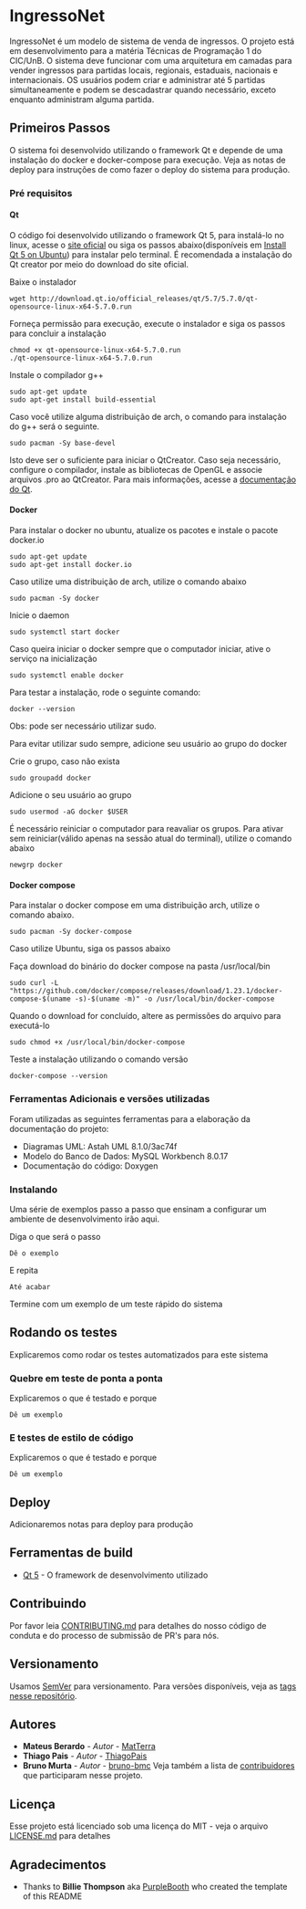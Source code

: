 # IngressoNet

IngressoNet é um modelo de sistema de venda de ingressos. O projeto está em desenvolvimento para a matéria Técnicas de Programação 1 do CIC/UnB. O sistema deve funcionar com uma arquitetura em camadas para vender ingressos para partidas locais, regionais, estaduais, nacionais e internacionais. OS usuários podem criar e administrar até 5 partidas simultaneamente e podem se descadastrar quando necessário, exceto enquanto administram alguma partida.

## Primeiros Passos

O sistema foi desenvolvido utilizando o framework Qt e depende de uma instalação do docker e docker-compose para execução. Veja as notas de deploy para instruções de como fazer o deploy do sistema para produção.

### Pré requisitos

#### Qt

O código foi desenvolvido utilizando o framework Qt 5, para instalá-lo no linux, acesse o [site oficial](https://www.qt.io/download#section-2) ou siga os passos abaixo(disponíveis em [Install Qt 5 on Ubuntu](https://wiki.qt.io/Install_Qt_5_on_Ubuntu)) para instalar pelo terminal. É recomendada a instalação do Qt creator por meio do download do site oficial.

Baixe o instalador
```
wget http://download.qt.io/official_releases/qt/5.7/5.7.0/qt-opensource-linux-x64-5.7.0.run
```

Forneça permissão para execução, execute o instalador e siga os passos para concluir a instalação
```
chmod +x qt-opensource-linux-x64-5.7.0.run
./qt-opensource-linux-x64-5.7.0.run
```

Instale o compilador g++
```
sudo apt-get update
sudo apt-get install build-essential
```

Caso você utilize alguma distribuição de arch, o comando para instalação do g++ será o seguinte.
```
sudo pacman -Sy base-devel
```

Isto deve ser o suficiente para iniciar o QtCreator. Caso seja necessário, configure o compilador, instale as bibliotecas de OpenGL e associe arquivos .pro ao QtCreator. Para mais informações, acesse a [documentação do Qt](https://wiki.qt.io/Install_Qt_5_on_Ubuntu).

#### Docker

Para instalar o docker no ubuntu, atualize os pacotes e instale o pacote docker.io
```
sudo apt-get update
sudo apt-get install docker.io
```

Caso utilize uma distribuição de arch, utilize o comando abaixo
```
sudo pacman -Sy docker
```

Inicie o daemon
```
sudo systemctl start docker
```

Caso queira iniciar o docker sempre que o computador iniciar, ative o serviço na inicialização
```
sudo systemctl enable docker
```

Para testar a instalação, rode o seguinte comando:
```
docker --version
```
Obs: pode ser necessário utilizar sudo.


Para evitar utilizar sudo sempre, adicione seu usuário ao grupo do docker

Crie o grupo, caso não exista
```
sudo groupadd docker
```

Adicione o seu usuário ao grupo
```
sudo usermod -aG docker $USER
```

É necessário reiniciar o computador para reavaliar os grupos. Para ativar sem reiniciar(válido apenas na sessão atual do terminal), utilize o comando abaixo
```
newgrp docker
```

#### Docker compose

Para instalar o docker compose em uma distribuição arch, utilize o comando abaixo.
```
sudo pacman -Sy docker-compose
```

Caso utilize Ubuntu, siga os passos abaixo

Faça download do binário do docker compose na pasta /usr/local/bin
```
sudo curl -L "https://github.com/docker/compose/releases/download/1.23.1/docker-compose-$(uname -s)-$(uname -m)" -o /usr/local/bin/docker-compose
```

Quando o download for concluído, altere as permissões do arquivo para executá-lo
```
sudo chmod +x /usr/local/bin/docker-compose
```

Teste a instalação utilizando o comando versão
```
docker-compose --version
```

### Ferramentas Adicionais e versões utilizadas

Foram utilizadas as seguintes ferramentas para a elaboração da documentação do projeto:
- Diagramas UML: Astah UML 8.1.0/3ac74f
- Modelo do Banco de Dados: MySQL Workbench 8.0.17
- Documentação do código: Doxygen 


### Instalando

Uma série de exemplos passo a passo que ensinam a configurar um ambiente de desenvolvimento irão aqui.

Diga o que será o passo

```
Dê o exemplo
```

E repita

```
Até acabar
```

Termine com um exemplo de um teste rápido do sistema

## Rodando os testes

Explicaremos como rodar os testes automatizados para este sistema

### Quebre em teste de ponta a ponta

Explicaremos o que é testado e porque

```
Dê um exemplo
```

### E testes de estilo de código

Explicaremos o que é testado e porque

```
Dê um exemplo
```

## Deploy

Adicionaremos notas para deploy para produção

## Ferramentas de build

* [Qt 5](https://qt.io/) - O framework de desenvolvimento utilizado

## Contribuindo

Por favor leia [CONTRIBUTING.md]() para detalhes do nosso código de conduta e do processo de submissão de PR's para nós.

## Versionamento

Usamos [SemVer](http://semver.org/) para versionamento. Para versões disponíveis, veja as [tags nesse repositório](https://github.com/your/project/tags). 

## Autores

* **Mateus Berardo** - *Autor* - [MatTerra](https://github.com/MatTerra)
* **Thiago Pais** - *Autor* - [ThiagoPais](https://github.com/ThiagoPais)
* **Bruno Murta** - *Autor* - [bruno-bmc](https://github.com/bruno-bmc)
Veja também a lista de [contribuidores](https://github.com/your/project/contributors) que participaram nesse projeto.

## Licença

Esse projeto está licenciado sob uma licença do MIT - veja o arquivo [LICENSE.md](LICENSE.md) para detalhes

## Agradecimentos

* Thanks to **Billie Thompson** aka [PurpleBooth](https://github.com/PurpleBooth) who created the template of this README


